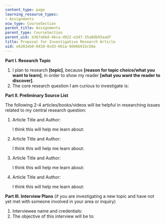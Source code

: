 ```yaml
---
content_type: page
learning_resource_types:
- Assignments
ocw_type: CourseSection
parent_title: Assignments
parent_type: CourseSection
parent_uid: b367a6bd-4bca-d922-e347-35a8db93aadf
title: Proposal for Investigative Research Article
uid: e6283eb0-043d-0cd3-661a-9d46b91bc58a
---
```


**Part I. Research Topic**

1.  I plan to research **\[topic\]**, because **\[reason for topic choice/what you want to learn\]**, in order to show my reader **\[what you want the reader to discover\]**.
2.  The core research question I am curious to investigate is:

**Part II. Preliminary Source List**

The following 2-4 articles/books/videos will be helpful in researching issues related to my central research question:

1.  Article Title and Author:
    
    I think this will help me learn about:
    
2.  Article Title and Author:
    
    I think this will help me learn about:
    
3.  Article Title and Author:
    
    I think this will help me learn about:
    
4.  Article Title and Author:
    
    I think this will help me learn about:
    

**Part III. Interview Plans** (if you are investigating a new topic and have not yet met with someone involved in your area or inquiry)

1.  Interviewee name and credentials:
2.  The objective of this interview will be to: